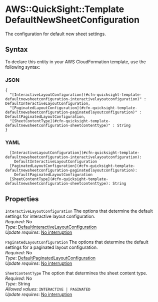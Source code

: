 # AWS::QuickSight::Template DefaultNewSheetConfiguration<a name="aws-properties-quicksight-template-defaultnewsheetconfiguration"></a>

The configuration for default new sheet settings\.

## Syntax<a name="aws-properties-quicksight-template-defaultnewsheetconfiguration-syntax"></a>

To declare this entity in your AWS CloudFormation template, use the following syntax:

### JSON<a name="aws-properties-quicksight-template-defaultnewsheetconfiguration-syntax.json"></a>

```
{
  "[InteractiveLayoutConfiguration](#cfn-quicksight-template-defaultnewsheetconfiguration-interactivelayoutconfiguration)" : DefaultInteractiveLayoutConfiguration,
  "[PaginatedLayoutConfiguration](#cfn-quicksight-template-defaultnewsheetconfiguration-paginatedlayoutconfiguration)" : DefaultPaginatedLayoutConfiguration,
  "[SheetContentType](#cfn-quicksight-template-defaultnewsheetconfiguration-sheetcontenttype)" : String
}
```

### YAML<a name="aws-properties-quicksight-template-defaultnewsheetconfiguration-syntax.yaml"></a>

```
  [InteractiveLayoutConfiguration](#cfn-quicksight-template-defaultnewsheetconfiguration-interactivelayoutconfiguration): 
    DefaultInteractiveLayoutConfiguration
  [PaginatedLayoutConfiguration](#cfn-quicksight-template-defaultnewsheetconfiguration-paginatedlayoutconfiguration): 
    DefaultPaginatedLayoutConfiguration
  [SheetContentType](#cfn-quicksight-template-defaultnewsheetconfiguration-sheetcontenttype): String
```

## Properties<a name="aws-properties-quicksight-template-defaultnewsheetconfiguration-properties"></a>

`InteractiveLayoutConfiguration`  <a name="cfn-quicksight-template-defaultnewsheetconfiguration-interactivelayoutconfiguration"></a>
The options that determine the default settings for interactive layout configuration\.  
*Required*: No  
*Type*: [DefaultInteractiveLayoutConfiguration](aws-properties-quicksight-template-defaultinteractivelayoutconfiguration.md)  
*Update requires*: [No interruption](https://docs.aws.amazon.com/AWSCloudFormation/latest/UserGuide/using-cfn-updating-stacks-update-behaviors.html#update-no-interrupt)

`PaginatedLayoutConfiguration`  <a name="cfn-quicksight-template-defaultnewsheetconfiguration-paginatedlayoutconfiguration"></a>
The options that determine the default settings for a paginated layout configuration\.  
*Required*: No  
*Type*: [DefaultPaginatedLayoutConfiguration](aws-properties-quicksight-template-defaultpaginatedlayoutconfiguration.md)  
*Update requires*: [No interruption](https://docs.aws.amazon.com/AWSCloudFormation/latest/UserGuide/using-cfn-updating-stacks-update-behaviors.html#update-no-interrupt)

`SheetContentType`  <a name="cfn-quicksight-template-defaultnewsheetconfiguration-sheetcontenttype"></a>
The option that determines the sheet content type\.  
*Required*: No  
*Type*: String  
*Allowed values*: `INTERACTIVE | PAGINATED`  
*Update requires*: [No interruption](https://docs.aws.amazon.com/AWSCloudFormation/latest/UserGuide/using-cfn-updating-stacks-update-behaviors.html#update-no-interrupt)